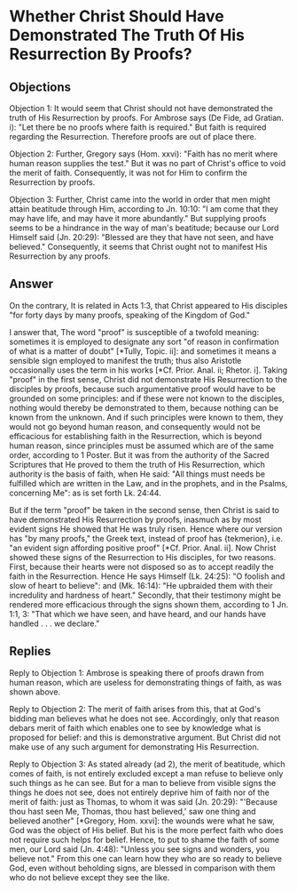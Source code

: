 # Whether Christ Should Have Demonstrated The Truth Of His Resurrection By Proofs?

## Objections

Objection 1: It would seem that Christ should not have demonstrated the truth of His Resurrection by proofs. For Ambrose says (De Fide, ad Gratian. i): "Let there be no proofs where faith is required." But faith is required regarding the Resurrection. Therefore proofs are out of place there.

Objection 2: Further, Gregory says (Hom. xxvi): "Faith has no merit where human reason supplies the test." But it was no part of Christ's office to void the merit of faith. Consequently, it was not for Him to confirm the Resurrection by proofs.

Objection 3: Further, Christ came into the world in order that men might attain beatitude through Him, according to Jn. 10:10: "I am come that they may have life, and may have it more abundantly." But supplying proofs seems to be a hindrance in the way of man's beatitude; because our Lord Himself said (Jn. 20:29): "Blessed are they that have not seen, and have believed." Consequently, it seems that Christ ought not to manifest His Resurrection by any proofs.

## Answer

On the contrary, It is related in Acts 1:3, that Christ appeared to His disciples "for forty days by many proofs, speaking of the Kingdom of God."

I answer that, The word "proof" is susceptible of a twofold meaning: sometimes it is employed to designate any sort "of reason in confirmation of what is a matter of doubt" [*Tully, Topic. ii]: and sometimes it means a sensible sign employed to manifest the truth; thus also Aristotle occasionally uses the term in his works [*Cf. Prior. Anal. ii; Rhetor. i]. Taking "proof" in the first sense, Christ did not demonstrate His Resurrection to the disciples by proofs, because such argumentative proof would have to be grounded on some principles: and if these were not known to the disciples, nothing would thereby be demonstrated to them, because nothing can be known from the unknown. And if such principles were known to them, they would not go beyond human reason, and consequently would not be efficacious for establishing faith in the Resurrection, which is beyond human reason, since principles must be assumed which are of the same order, according to 1 Poster. But it was from the authority of the Sacred Scriptures that He proved to them the truth of His Resurrection, which authority is the basis of faith, when He said: "All things must needs be fulfilled which are written in the Law, and in the prophets, and in the Psalms, concerning Me": as is set forth Lk. 24:44.

But if the term "proof" be taken in the second sense, then Christ is said to have demonstrated His Resurrection by proofs, inasmuch as by most evident signs He showed that He was truly risen. Hence where our version has "by many proofs," the Greek text, instead of proof has {tekmerion}, i.e. "an evident sign affording positive proof" [*Cf. Prior. Anal. ii]. Now Christ showed these signs of the Resurrection to His disciples, for two reasons. First, because their hearts were not disposed so as to accept readily the faith in the Resurrection. Hence He says Himself (Lk. 24:25): "O foolish and slow of heart to believe": and (Mk. 16:14): "He upbraided them with their incredulity and hardness of heart." Secondly, that their testimony might be rendered more efficacious through the signs shown them, according to 1 Jn. 1:1, 3: "That which we have seen, and have heard, and our hands have handled . . . we declare."

## Replies

Reply to Objection 1: Ambrose is speaking there of proofs drawn from human reason, which are useless for demonstrating things of faith, as was shown above.

Reply to Objection 2: The merit of faith arises from this, that at God's bidding man believes what he does not see. Accordingly, only that reason debars merit of faith which enables one to see by knowledge what is proposed for belief: and this is demonstrative argument. But Christ did not make use of any such argument for demonstrating His Resurrection.

Reply to Objection 3: As stated already (ad 2), the merit of beatitude, which comes of faith, is not entirely excluded except a man refuse to believe only such things as he can see. But for a man to believe from visible signs the things he does not see, does not entirely deprive him of faith nor of the merit of faith: just as Thomas, to whom it was said (Jn. 20:29): "'Because thou hast seen Me, Thomas, thou hast believed,' saw one thing and believed another" [*Gregory, Hom. xxvi]: the wounds were what he saw, God was the object of His belief. But his is the more perfect faith who does not require such helps for belief. Hence, to put to shame the faith of some men, our Lord said (Jn. 4:48): "Unless you see signs and wonders, you believe not." From this one can learn how they who are so ready to believe God, even without beholding signs, are blessed in comparison with them who do not believe except they see the like.
